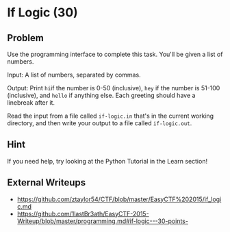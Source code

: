 # If Logic (30)

## Problem

Use the programming interface to complete this task. You&#39;ll be given a list of numbers.

Input: A list of numbers, separated by commas.

Output: Print `hi`if the number is 0-50 (inclusive), `hey` if the number is 51-100 (inclusive), and `hello` if anything else. Each greeting should have a linebreak after it.

Read the input from a file called&nbsp;`if-logic.in`&nbsp;that&#39;s in the current working directory, and then write your output to a file called&nbsp;`if-logic.out`.

## Hint

If you need help, try looking at the Python Tutorial in the Learn section!

## External Writeups

* https://github.com/ztaylor54/CTF/blob/master/EasyCTF%202015/if_logic.md
* https://github.com/1lastBr3ath/EasyCTF-2015-Writeup/blob/master/programming.md#if-logic---30-points-
